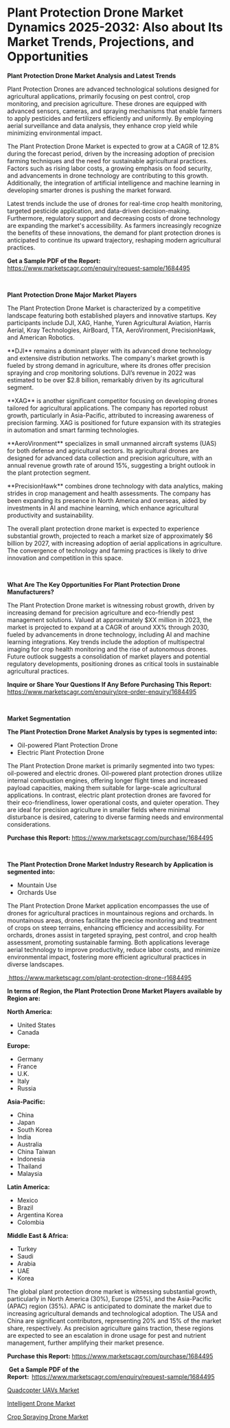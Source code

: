 <p><h1>Plant Protection Drone Market Dynamics 2025-2032: Also about Its Market Trends, Projections, and Opportunities</h1></p><p><strong>Plant Protection Drone Market Analysis and Latest Trends</strong></p>
<p><p>Plant Protection Drones are advanced technological solutions designed for agricultural applications, primarily focusing on pest control, crop monitoring, and precision agriculture. These drones are equipped with advanced sensors, cameras, and spraying mechanisms that enable farmers to apply pesticides and fertilizers efficiently and uniformly. By employing aerial surveillance and data analysis, they enhance crop yield while minimizing environmental impact.</p><p>The Plant Protection Drone Market is expected to grow at a CAGR of 12.8% during the forecast period, driven by the increasing adoption of precision farming techniques and the need for sustainable agricultural practices. Factors such as rising labor costs, a growing emphasis on food security, and advancements in drone technology are contributing to this growth. Additionally, the integration of artificial intelligence and machine learning in developing smarter drones is pushing the market forward.</p><p>Latest trends include the use of drones for real-time crop health monitoring, targeted pesticide application, and data-driven decision-making. Furthermore, regulatory support and decreasing costs of drone technology are expanding the market's accessibility. As farmers increasingly recognize the benefits of these innovations, the demand for plant protection drones is anticipated to continue its upward trajectory, reshaping modern agricultural practices.</p></p>
<p><strong>Get a Sample PDF of the Report:&nbsp;</strong> <a href="https://www.marketscagr.com/enquiry/request-sample/1684495?utm_campaign=2031&utm_medium=2&utm_source=Github&utm_content=ia&utm_term=26032025&utm_id=plant-protection-drone">https://www.marketscagr.com/enquiry/request-sample/1684495</a></p>
<p>&nbsp;</p>
<p><strong>Plant Protection Drone Major Market Players</strong></p>
<p><p>The Plant Protection Drone Market is characterized by a competitive landscape featuring both established players and innovative startups. Key participants include DJI, XAG, Hanhe, Yuren Agricultural Aviation, Harris Aerial, Kray Technologies, AirBoard, TTA, AeroVironment, PrecisionHawk, and American Robotics.</p><p>**DJI** remains a dominant player with its advanced drone technology and extensive distribution networks. The company's market growth is fueled by strong demand in agriculture, where its drones offer precision spraying and crop monitoring solutions. DJI’s revenue in 2022 was estimated to be over $2.8 billion, remarkably driven by its agricultural segment.</p><p>**XAG** is another significant competitor focusing on developing drones tailored for agricultural applications. The company has reported robust growth, particularly in Asia-Pacific, attributed to increasing awareness of precision farming. XAG is positioned for future expansion with its strategies in automation and smart farming technologies.</p><p>**AeroVironment** specializes in small unmanned aircraft systems (UAS) for both defense and agricultural sectors. Its agricultural drones are designed for advanced data collection and precision agriculture, with an annual revenue growth rate of around 15%, suggesting a bright outlook in the plant protection segment.</p><p>**PrecisionHawk** combines drone technology with data analytics, making strides in crop management and health assessments. The company has been expanding its presence in North America and overseas, aided by investments in AI and machine learning, which enhance agricultural productivity and sustainability.</p><p>The overall plant protection drone market is expected to experience substantial growth, projected to reach a market size of approximately $6 billion by 2027, with increasing adoption of aerial applications in agriculture. The convergence of technology and farming practices is likely to drive innovation and competition in this space.</p></p>
<p>&nbsp;</p>
<p><strong>What Are The Key Opportunities For Plant Protection Drone Manufacturers?</strong></p>
<p><p>The Plant Protection Drone market is witnessing robust growth, driven by increasing demand for precision agriculture and eco-friendly pest management solutions. Valued at approximately $XX million in 2023, the market is projected to expand at a CAGR of around XX% through 2030, fueled by advancements in drone technology, including AI and machine learning integrations. Key trends include the adoption of multispectral imaging for crop health monitoring and the rise of autonomous drones. Future outlook suggests a consolidation of market players and potential regulatory developments, positioning drones as critical tools in sustainable agricultural practices.</p></p>
<p><strong>Inquire or Share Your Questions If Any Before Purchasing This Report:</strong> <a href="https://www.marketscagr.com/enquiry/pre-order-enquiry/1684495?utm_campaign=2031&utm_medium=2&utm_source=Github&utm_content=ia&utm_term=26032025&utm_id=plant-protection-drone">https://www.marketscagr.com/enquiry/pre-order-enquiry/1684495</a></p>
<p>&nbsp;</p>
<p><strong>Market Segmentation</strong></p>
<p><strong>The Plant Protection Drone Market Analysis by types is segmented into:</strong></p>
<p><ul><li>Oil-powered Plant Protection Drone</li><li>Electric Plant Protection Drone</li></ul></p>
<p><p>The Plant Protection Drone market is primarily segmented into two types: oil-powered and electric drones. Oil-powered plant protection drones utilize internal combustion engines, offering longer flight times and increased payload capacities, making them suitable for large-scale agricultural applications. In contrast, electric plant protection drones are favored for their eco-friendliness, lower operational costs, and quieter operation. They are ideal for precision agriculture in smaller fields where minimal disturbance is desired, catering to diverse farming needs and environmental considerations.</p></p>
<p><strong>Purchase this Report:&nbsp;</strong><a href="https://www.marketscagr.com/purchase/1684495?utm_campaign=2031&utm_medium=2&utm_source=Github&utm_content=ia&utm_term=26032025&utm_id=plant-protection-drone">https://www.marketscagr.com/purchase/1684495</a></p>
<p>&nbsp;</p>
<p><strong>The Plant Protection Drone Market Industry Research by Application is segmented into:</strong></p>
<p><ul><li>Mountain Use</li><li>Orchards Use</li></ul></p>
<p><p>The Plant Protection Drone Market application encompasses the use of drones for agricultural practices in mountainous regions and orchards. In mountainous areas, drones facilitate the precise monitoring and treatment of crops on steep terrains, enhancing efficiency and accessibility. For orchards, drones assist in targeted spraying, pest control, and crop health assessment, promoting sustainable farming. Both applications leverage aerial technology to improve productivity, reduce labor costs, and minimize environmental impact, fostering more efficient agricultural practices in diverse landscapes.</p></p>
<p><a href="https://www.marketscagr.com/plant-protection-drone-r1684495?utm_campaign=2031&utm_medium=2&utm_source=Github&utm_content=ia&utm_term=26032025&utm_id=plant-protection-drone">&nbsp;https://www.marketscagr.com/plant-protection-drone-r1684495</a></p>
<p><strong>In terms of Region, the Plant Protection Drone Market Players available by Region are:</strong></p>
<p>
    <p> <strong> North America: </strong>
        <ul>
            <li>United States</li>
            <li>Canada</li>
        </ul>
        </p> 
    <p> <strong> Europe: </strong>
        <ul>
            <li>Germany</li>
            <li>France</li>
            <li>U.K.</li>
            <li>Italy</li>
            <li>Russia</li>
        </ul>
        </p> 
    <p> <strong> Asia-Pacific: </strong>
        <ul>
            <li>China</li>
            <li>Japan</li>
            <li>South Korea</li>
            <li>India</li>
            <li>Australia</li>
            <li>China Taiwan</li>
            <li>Indonesia</li>
            <li>Thailand</li>
            <li>Malaysia</li>
        </ul>
        </p> 
    <p> <strong> Latin America: </strong>
        <ul>
            <li>Mexico</li>
            <li>Brazil</li>
            <li>Argentina Korea</li>
            <li>Colombia</li>
        </ul>
        </p> 
    <p> <strong> Middle East & Africa: </strong>
        <ul>
            <li>Turkey</li>
            <li>Saudi</li>
            <li>Arabia</li>
            <li>UAE</li>
            <li>Korea</li>
        </ul>
    </p>
    </p>
<p><p>The global plant protection drone market is witnessing substantial growth, particularly in North America (30%), Europe (25%), and the Asia-Pacific (APAC) region (35%). APAC is anticipated to dominate the market due to increasing agricultural demands and technological adoption. The USA and China are significant contributors, representing 20% and 15% of the market share, respectively. As precision agriculture gains traction, these regions are expected to see an escalation in drone usage for pest and nutrient management, further amplifying their market presence.</p></p>
<p><strong>Purchase this Report: </strong><a href="https://www.marketscagr.com/purchase/1684495?utm_campaign=2031&utm_medium=2&utm_source=Github&utm_content=ia&utm_term=26032025&utm_id=plant-protection-drone">https://www.marketscagr.com/purchase/1684495</a></p>
<p>&nbsp;<strong>Get a Sample PDF of the Report:&nbsp;&nbsp;</strong><a href="https://www.marketscagr.com/enquiry/request-sample/1684495?utm_campaign=2031&utm_medium=2&utm_source=Github&utm_content=ia&utm_term=26032025&utm_id=plant-protection-drone">https://www.marketscagr.com/enquiry/request-sample/1684495</a></p>
<p><strong></strong></p>
<p><p><a href="https://github.com/aloyoarmahvr/Market-Research-Report-List-1/blob/main/quadcopter-uavs-market.md?utm_campaign=2031&utm_medium=2&utm_source=Github&utm_content=ia&utm_term=26032025&utm_id=plant-protection-drone">Quadcopter UAVs Market</a></p><p><a href="https://github.com/PeterParrish5/Market-Research-Report-List-7/blob/main/intelligent-drone-market.md?utm_campaign=2031&utm_medium=2&utm_source=Github&utm_content=ia&utm_term=26032025&utm_id=plant-protection-drone">Intelligent Drone Market</a></p><p><a href="https://github.com/wileonie19657/Market-Research-Report-List-1/blob/main/crop-spraying-drone-market.md?utm_campaign=2031&utm_medium=2&utm_source=Github&utm_content=ia&utm_term=26032025&utm_id=plant-protection-drone">Crop Spraying Drone Market</a></p></p>